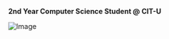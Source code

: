 **2nd Year Computer Science Student @ CIT-U**


![Image](https://github.com/user-attachments/assets/2fd2c927-d56e-4bf4-9278-6abaa9fa364a)
